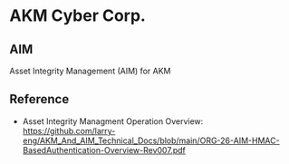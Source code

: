 # AKM Cyber Corp.
## AIM
Asset Integrity Management (AIM) for AKM

## Reference
* Asset Integrity Managment Operation Overview: 
https://github.com/larry-eng/AKM_And_AIM_Technical_Docs/blob/main/ORG-26-AIM-HMAC-BasedAuthentication-Overview-Rev007.pdf


